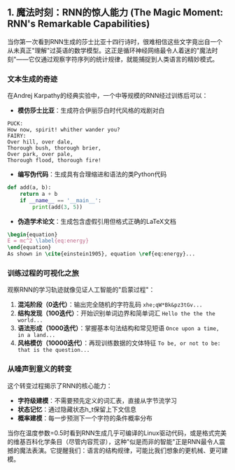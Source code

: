 
## 1. 魔法时刻：RNN的惊人能力 (The Magic Moment: RNN's Remarkable Capabilities)

当你第一次看到RNN生成的莎士比亚十四行诗时，很难相信这些文字竟出自一个从未真正"理解"过英语的数学模型。这正是循环神经网络最令人着迷的"魔法时刻"——它仅通过观察字符序列的统计规律，就能捕捉到人类语言的精妙模式。

### 文本生成的奇迹
在Andrej Karpathy的经典实验中，一个中等规模的RNN经过训练后可以：
- **模仿莎士比亚**：生成符合伊丽莎白时代风格的戏剧对白
```
PUCK:
How now, spirit! whither wander you?
FAIRY:
Over hill, over dale,
Thorough bush, thorough brier,
Over park, over pale,
Thorough flood, thorough fire!
```
- **编写伪代码**：生成具有合理缩进和语法的类Python代码
```python
def add(a, b):
    return a + b
    if __name__ == '__main__':
        print(add(3, 5))
```
- **伪造学术论文**：生成包含虚假引用但格式正确的LaTeX文档
```latex
\begin{equation}
E = mc^2 \label{eq:energy}
\end{equation}
As shown in \cite{einstein1905}, equation \ref{eq:energy}...
```

### 训练过程的可视化之旅
观察RNN的学习轨迹就像见证人工智能的"启蒙过程"：
1. **混沌阶段（0迭代）**：输出完全随机的字符乱码
   `xhe;qW*Bk&pz3tGv...`
2. **结构发现（100迭代）**：开始识别单词边界和简单词汇
   `Hello the the the world...`
3. **语法形成（1000迭代）**：掌握基本句法结构和常见短语
   `Once upon a time, in a land...`
4. **风格模仿（10000迭代）**：再现训练数据的文体特征
   `To be, or not to be: that is the question...`

### 从噪声到意义的转变
这个转变过程揭示了RNN的核心能力：
- **字符级建模**：不需要预先定义的词汇表，直接从字节流学习
- **状态记忆**：通过隐藏状态h_t保留上下文信息
- **概率建模**：每一步预测下一个字符的条件概率分布

当你在温度参数=0.5时看到RNN生成几乎可编译的Linux驱动代码，或是格式完美的维基百科化学条目（尽管内容荒谬），这种"似是而非的智能"正是RNN最令人震撼的魔法表演。它提醒我们：语言的结构规律，可能比我们想象的更机械、更可建模。
